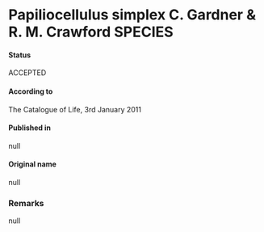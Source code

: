 Papiliocellulus simplex C. Gardner & R. M. Crawford SPECIES
=======

#### Status
ACCEPTED

#### According to
The Catalogue of Life, 3rd January 2011

#### Published in
null

#### Original name
null

### Remarks
null
